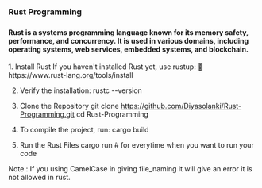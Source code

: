 <h3>Rust Programming<h3>
  
<h4>Rust is a systems programming language known for its memory safety, performance, and concurrency. It is used in various domains, including operating systems, web services, embedded systems, and blockchain.</h4>

<p>
1. Install Rust
If you haven't installed Rust yet, use rustup:
🔗 https://www.rust-lang.org/tools/install

2. Verify the installation:
rustc --version

3. Clone the Repository
git clone https://github.com/Diyasolanki/Rust-Programming.git
cd Rust-Programming

4. To compile the project, run:
cargo build 

5. Run the Rust Files
cargo run  # for everytime when you want to run your code

Note : If you using CamelCase in giving file_naming it will give an error it is not allowed in rust.
<p>


